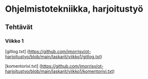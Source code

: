 # Ohjelmistotekniikka, harjoitustyö

## Tehtävät

### Viikko 1

[gitlog.txt] (https://github.com/jmorrisv/ot-harjoitustyo/blob/main/laskarit/viikko1/gitlog.txt)

[komentorivi.txt] (https://github.com/jmorrisv/ot-harjoitustyo/blob/main/laskarit/viikko1/komentorivi.txt)
